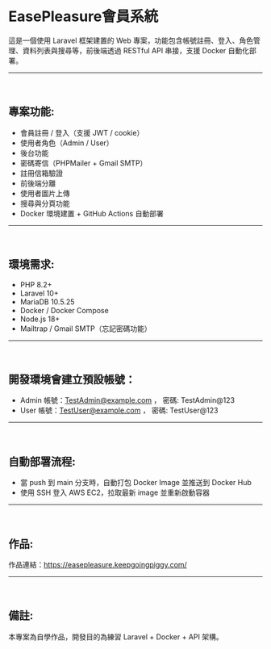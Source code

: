 # EasePleasure會員系統

這是一個使用 Laravel 框架建置的 Web 專案，功能包含帳號註冊、登入、角色管理、資料列表與搜尋等，前後端透過 RESTful API 串接，支援 Docker 自動化部署。

---
&nbsp;

## 專案功能:
-  會員註冊 / 登入（支援 JWT / cookie）
-   使用者角色（Admin / User）
-   後台功能
-  密碼寄信（PHPMailer + Gmail SMTP）
-  註冊信箱驗證
-  前後端分離
-  使用者圖片上傳
-  搜尋與分頁功能
-  Docker 環境建置 + GitHub Actions 自動部署

---
&nbsp;

## 環境需求:
-  PHP 8.2+
-  Laravel 10+
-  MariaDB 10.5.25
-  Docker / Docker Compose
-  Node.js 18+
-  Mailtrap / Gmail SMTP（忘記密碼功能）

---
&nbsp;

## 開發環境會建立預設帳號：

-  Admin 帳號：TestAdmin@example.com ， 密碼: TestAdmin@123
-  User 帳號：TestUser@example.com ， 密碼: TestUser@123

---
&nbsp;

## 自動部署流程:
-  當 push 到 main 分支時，自動打包 Docker Image 並推送到 Docker Hub
-  使用 SSH 登入 AWS EC2，拉取最新 image 並重新啟動容器

---
&nbsp;

## 作品:
作品連結：https://easepleasure.keepgoingpiggy.com/

---
&nbsp;

## 備註:
本專案為自學作品，開發目的為練習 Laravel + Docker + API 架構。
